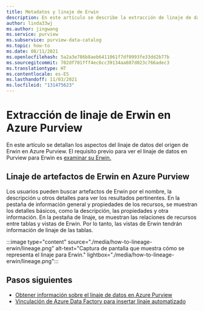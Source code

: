 ```yaml
---
title: Metadatos y linaje de Erwin
description: En este artículo se describe la extracción de linaje de datos del origen de Erwin.
author: linda33wj
ms.author: jingwang
ms.service: purview
ms.subservice: purview-data-catalog
ms.topic: how-to
ms.date: 08/11/2021
ms.openlocfilehash: 5a2a3e786b8aeb6411061f7df0993fe33dd2b77b
ms.sourcegitcommit: 702df701fff4ec6cc39134aa607d023c766adec3
ms.translationtype: HT
ms.contentlocale: es-ES
ms.lasthandoff: 11/03/2021
ms.locfileid: "131475623"
---
```

# <a name="how-to-get-lineage-from-erwin-into-azure-purview"></a>Extracción de linaje de Erwin en Azure Purview

En este artículo se detallan los aspectos del linaje de datos del origen de Erwin en Azure Purview. El requisito previo para ver el linaje de datos en Purview para Erwin es [examinar su Erwin.](../purview/register-scan-erwin-source.md) 

## <a name="lineage-of-erwin-artifacts-in-azure-purview"></a>Linaje de artefactos de Erwin en Azure Purview

Los usuarios pueden buscar artefactos de Erwin por el nombre, la descripción u otros detalles para ver los resultados pertinentes. En la pestaña de información general y propiedades de los recursos, se muestran los detalles básicos, como la descripción, las propiedades y otra información. En la pestaña de linaje, se muestran las relaciones de recursos entre tablas y vistas de Erwin. Por lo tanto, las vistas de Erwin tendrán información de linaje de las tablas. 

:::image type="content" source="./media/how-to-lineage-erwin/lineage.png" alt-text="Captura de pantalla que muestra cómo se representa el linaje para Erwin." lightbox="./media/how-to-lineage-erwin/lineage.png":::


## <a name="next-steps"></a>Pasos siguientes

- [Obtener información sobre el linaje de datos en Azure Purview](catalog-lineage-user-guide.md)
- [Vinculación de Azure Data Factory para insertar linaje automatizado](how-to-link-azure-data-factory.md)
